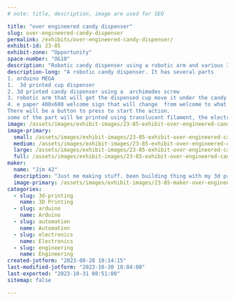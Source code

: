 ```yaml
---
# note: title, description, image are used for SEO

title: "over engineered candy dispenser"
slug: over-engineered-candy-dispenser
permalink: /exhibits/over-engineered-candy-dispenser/
exhibit-id: 23-85
exhibit-zone: "Opportunity"
space-number: "OG10"
description: "Robotic candy dispenser using a robotic arm and various 3d printed machines. "
description-long: "A robotic candy dispenser. It has several parts
1. arduino MEGA
1.  3d printed cup dispenser
2. 3d printed candy dispenser using a  archimedes screw  
3. robotic arm that will get the dispensed cup move it under the candy dispenser and then bring it to the person wanting the candy.
4. e paper 400x600 welcome sign that will change  from welcome to what to do to get candy when someone gets close by using a distance sensor.
There will be a button to press to start the action.
some of the part will be printed using translucent filament, the electronics , motors and wiring will be arranged so the  so the observers can see what is going on."
image: /assets/images/exhibit-images/23-85-exhibit-over-engineered-candy-dispenser-pxl-20231030-214153747-mp-large.jpg
image-primary: 
  small: /assets/images/exhibit-images/23-85-exhibit-over-engineered-candy-dispenser-pxl-20231030-214153747-mp-small.jpg
  medium: /assets/images/exhibit-images/23-85-exhibit-over-engineered-candy-dispenser-pxl-20231030-214153747-mp-medium.jpg
  large: /assets/images/exhibit-images/23-85-exhibit-over-engineered-candy-dispenser-pxl-20231030-214153747-mp-large.jpg
  full: /assets/images/exhibit-images/23-85-exhibit-over-engineered-candy-dispenser-pxl-20231030-214153747-mp-full.jpg
maker: 
  name: "Jim 42"
  description: "Just me making stuff. been building thing with my 3d printer and using arduino electronics to create items from a washer and dryer messenger to let me know when the clothes are clean and dry to a temperature and sunlight monitor for my wife's orchids house. Former database and software developer."
  image-primary: /assets/images/exhibit-images/23-85-maker-over-engineered-candy-dispenser-pxl-20231030-214737285-portrait-medium.jpg
categories: 
  - slug: 3d-printing
    name: 3D Printing
  - slug: arduino
    name: Arduino
  - slug: automation
    name: Automation
  - slug: electronics
    name: Electronics
  - slug: engineering
    name: Engineering
created-jotform: "2023-08-28 18:14:15"
last-modified-jotform: "2023-10-30 18:04:00"
last-exported: "2023-10-31 08:51:00"
sitemap: false

---
```

